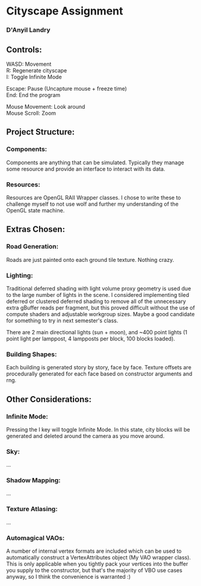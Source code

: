 # Cityscape Assignment

### D'Anyil Landry

## Controls:

WASD: Movement\
R: Regenerate cityscape\
I: Toggle Infinite Mode

Escape: Pause (Uncapture mouse + freeze time)\
End: End the program

Mouse Movement: Look around\
Mouse Scroll: Zoom

## Project Structure:

### Components:

Components are anything that can be simulated. Typically they manage some resource and provide an interface to interact with its data.

### Resources:

Resources are OpenGL RAII Wrapper classes. I chose to write these to challenge myself to not use wolf and further my understanding of the OpenGL state machine.

## Extras Chosen:

### Road Generation:

Roads are just painted onto each ground tile texture. Nothing crazy.

### Lighting:

Traditional deferred shading with light volume proxy geometry is used due to the large number of lights in the scene. I considered implementing tiled deferred or clustered deferred shading to remove all of the unnecessary extra gBuffer reads per fragment, but this proved difficult without the use of compute shaders and adjustable workgroup sizes. Maybe a good candidate for something to try in next semester's class.

There are 2 main directional lights (sun + moon), and ~400 point lights (1 point light per lamppost, 4 lampposts per block, 100 blocks loaded).

### Building Shapes:

Each building is generated story by story, face by face. Texture offsets are procedurally generated for each face based on constructor arguments and rng.

## Other Considerations:

### Infinite Mode:

Pressing the I key will toggle Infinite Mode. In this state, city blocks will be generated and deleted around the camera as you move around.

### Sky:

...

### Shadow Mapping:

...

### Texture Atlasing:

...

### Automagical VAOs:

A number of internal vertex formats are included which can be used to automatically construct a VertexAttributes object (My VAO wrapper class). This is only applicable when you tightly pack your vertices into the buffer you supply to the constructor, but that's the majority of VBO use cases anyway, so I think the convenience is warranted :)